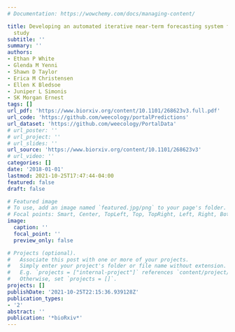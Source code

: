 ```yaml
---
# Documentation: https://wowchemy.com/docs/managing-content/

title: Developing an automated iterative near-term forecasting system for an ecological
  study
subtitle: ''
summary: ''
authors:
- Ethan P White
- Glenda M Yenni
- Shawn D Taylor
- Erica M Christensen
- Ellen K Bledsoe
- Juniper L Simonis
- SK Morgan Ernest
tags: []
url_pdf: 'https://www.biorxiv.org/content/10.1101/268623v3.full.pdf'
url_code: 'https://github.com/weecology/portalPredictions'
url_dataset: 'https://github.com/weecology/PortalData'
# url_poster: ''
# url_project: ''
# url_slides: ''
url_source: 'https://www.biorxiv.org/content/10.1101/268623v3'
# url_video: ''
categories: []
date: '2018-01-01'
lastmod: 2021-10-25T17:47:44-04:00
featured: false
draft: false

# Featured image
# To use, add an image named `featured.jpg/png` to your page's folder.
# Focal points: Smart, Center, TopLeft, Top, TopRight, Left, Right, BottomLeft, Bottom, BottomRight.
image:
  caption: ''
  focal_point: ''
  preview_only: false

# Projects (optional).
#   Associate this post with one or more of your projects.
#   Simply enter your project's folder or file name without extension.
#   E.g. `projects = ["internal-project"]` references `content/project/deep-learning/index.md`.
#   Otherwise, set `projects = []`.
projects: []
publishDate: '2021-10-25T22:15:36.939128Z'
publication_types:
- '2'
abstract: ''
publication: '*bioRxiv*'
---
```


